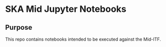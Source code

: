 # SKA Mid Jupyter Notebooks

## Purpose

This repo contains notebooks intended to be executed against the Mid-ITF.
